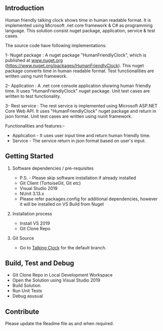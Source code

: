 ## Introduction 

Human friendly talking clock shows time in human readable format.
It is implemented using Microsoft .net core framework & C# as programming language.
This solution consist nuget package, application, service & test cases.  

The source code have following implementations:

1- Nuget package : A nuget package "HumanFriendlyClock", which is published at www.nuget.org (https://www.nuget.org/packages/HumanFriendlyClock). This nuget package converts time in human readable format. Test functionalities are written using nunit framework. 

2- Application : A .net core console application showing human friendly time. It uses "HumanFriendlyClock" nuget package. Unit test cases are written to test functionality.

3- Rest service : The rest service is implemented using Microsoft ASP.NET Core Web API. It uses "HumanFriendlyClock" nuget package and return in json format. Unit test cases are written using nunit framework. 

Functionalities and features:-
* Application - It uses user input time and return human friendly time.
* Service - The service return in json format based on user's input.

## Getting Started

1.	Software dependencies / pre-requisites 
    * P.S. - Please skip software installation if already installed
    * Git Client (TortoiseGit, Git etc)
    * Visual Studio 2019
    * NUnit 3.13.x
    * Please refer packages.config for additional dependencies, however it will be installed on VS Build from Nuget

2.	Installation process
    * Install VS 2019
    * Git Clone Repo

3.	Git Source
    * Go to [Talking Clock](https://github.com/varvinp/TalkingClock) for the default branch.

## Build, Test and Debug

* Git Clone Repo in Local Development Workspace
* Open the Solution using Visual Studio 2019
* Build Solution
* Run Unit Tests
* Debug asusual

## Contribute

Please update the Readme file as and when required.